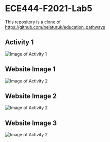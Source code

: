 # ECE444-F2021-Lab5

This repository is a clone of https://github.com/nelaturuk/education_pathways

## Activity 1
![Image of Activity 1](https://github.com/romil8jain/ECE444-F2021-Lab5/images/Activity-1.png)

## Website Image 1
![Image of Activity 2](https://github.com/romil8jain/ECE444-F2021-Lab5/images/Activity-2-1.png)

## Website Image 2
![Image of Activity 2](https://github.com/romil8jain/ECE444-F2021-Lab5/images/Activity-2-2.png)

## Website Image 3
![Image of Activity 2](https://github.com/romil8jain/ECE444-F2021-Lab5/images/Activity-2-3.png)
